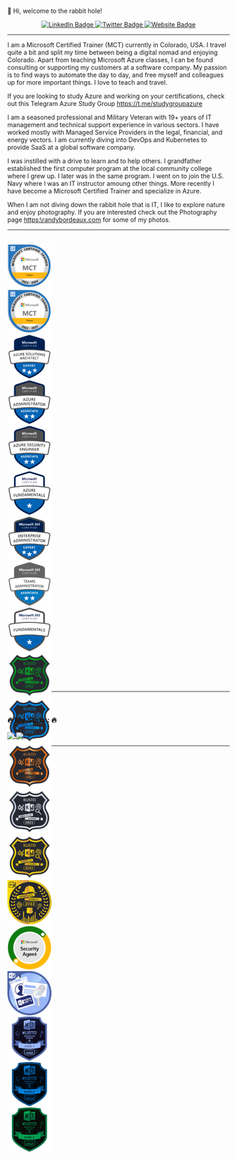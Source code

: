👋 Hi, welcome to the rabbit hole!


<div id="badges" align="center">
  <a href="https://www.linkedin.com/in/rrbordeaux/">
    <img src="https://img.shields.io/badge/LinkedIn-blue?style=for-the-badge&logo=linkedin&logoColor=white" alt="LinkedIn Badge"/>
  </a>
  <a href="https://twitter.com/rrbordeaux">
    <img src="https://img.shields.io/badge/Twitter-blue?style=for-the-badge&logo=twitter&logoColor=white" alt="Twitter Badge"/>
  </a>
   <a href="https://randybordeaux.com/">
    <img src="https://img.shields.io/badge/Website-blue?style=for-the-badge&logo=Website&logoColor=white" alt="Website Badge"/>
  </a>
</div>  

---

I am a Microsoft Certified Trainer (MCT) currently in Colorado, USA. I travel quite a bit and split my time between being a digital nomad and enjoying Colorado. Apart from teaching Microsoft Azure classes, I can be found consulting or supporting my customers at a software company. My passion is to find ways to automate the day to day, and free myself and colleagues up for more important things. I love to teach and travel.

If you are looking to study Azure and working on your certifications, check out this Telegram Azure Study Group https://t.me/studygroupazure 

I am a seasoned professional and Military Veteran with 19+ years of IT management and technical support experience in various sectors. I have worked mostly with Managed Service Providers in the legal, financial, and energy vectors. I am currently diving into DevOps and Kubernetes to provide SaaS at a global software company.

I was instilled with a drive to learn and to help others. I grandfather established the first computer program at the local community college where I grew up. I later was in the same program. I went on to join the U.S. Navy where I was an IT instructor amoung other things. More recently I have become a Microsoft Certified Trainer and specialize in Azure. 

When I am not diving down the rabbit hole that is IT, I like to explore nature and enjoy photography. If you are interested check out the Photography page [https:\\randybordeaux.com](https://randybordeaux.com/) for some of my photos.


---
<br>
<div style="width:100px ; height:1000px">
  <img src="https://github.com/bordera-randy/bordera-randy/blob/main/img/microsoft-certified-trainer-2023-2024.png" height="100" width="100" > 
  <img src="https://github.com/bordera-randy/bordera-randy/blob/main/img/mct.png" height="100" width="100" > 
  <br>
  <img src="https://github.com/bordera-randy/bordera-randy/blob/main/img/az-solutionsarchitect.png" height="100" width="100" > 
  <img src="https://github.com/bordera-randy/bordera-randy/blob/main/img/az-admin.png" height="100" width="100" > 
  <img src="https://github.com/bordera-randy/bordera-randy/blob/main/img/az-securityengineer.png" height="100" width="100" > 
  <img src="https://github.com/bordera-randy/bordera-randy/blob/main/img/az-fundamentals.png" height="100" width="100" > 
  
  <br>
  <img src="https://github.com/bordera-randy/bordera-randy/blob/main/img/ms-enterpriseadmin.png" height="100" width="100" > 
  <img src="https://github.com/bordera-randy/bordera-randy/blob/main/img/ms-TeamsAdministrator.png" height="100" width="100" > 
  <img src="https://github.com/bordera-randy/bordera-randy/blob/main/img/ms-fundamentals.png" height="100" width="100" > 
  
  <br>
  <img src="https://github.com/bordera-randy/bordera-randy/blob/main/img/kusto-detective-agency-case-1-badge.1.png" height="100" width="100" > 
  <img src="https://github.com/bordera-randy/bordera-randy/blob/main/img/kusto-detective-agency-case-2-badge.png" height="100" width="100" > 
  <img src="https://github.com/bordera-randy/bordera-randy/blob/main/img/kusto-detective-agency-case-3-badge.1.png" height="100" width="100" > 
  <img src="https://github.com/bordera-randy/bordera-randy/blob/main/img/kusto-detective-agency-case-4-badge.png" height="100" width="100" > 
  <img src="https://github.com/bordera-randy/bordera-randy/blob/main/img/kusto-detective-agency-case-5-badge.png" height="100" width="100" > 
  <img src="https://github.com/bordera-randy/bordera-randy/blob/main/img/kusto-detective-agency-complete.png" height="100" width="100" > 
  <br>
  <img src="https://github.com/bordera-randy/bordera-randy/blob/main/img/Security Agent.png" height="100" width="100" > 
  <br>
  <img src="https://github.com/bordera-randy/bordera-randy/blob/main/img/kusto-detective-agency-onboarding.1.png" height="100" width="100" > 
  <img src="https://github.com/bordera-randy/bordera-randy/blob/main/img/kusto-detective-agency-s2e1-badge%20(1).png" height="100" width="100"> 
  <img src="https://github.com/bordera-randy/bordera-randy/blob/main/img/kusto-detective-agency-s2e2-badge.png" height="100" width="100" > 
  <img src="https://github.com/bordera-randy/bordera-randy/blob/main/img/kusto-detective-agency-s2e3-badge.png" height="100" width="100" > 
</div> 
  
  
  
---
<br>

### :fire: My Stats :  :fire:
<a href="https://github.com/anuraghazra/github-readme-stats">
<img align="center" src="https://github-readme-stats.vercel.app/api?username=bordera-randy&layout=compact&show_icons=true&count_private=true&hide=prs,issues&theme=transparent"/>
</a>
<a href="https://github.com/anuraghazra/github-readme-stats">
  <img align="center" src="https://github-readme-stats.vercel.app/api/top-langs/?username=bordera-randy&theme=transparent&layout=compact" />
</a>
<!-- &layout=compact -->
<!-- [![GitHub Streak](http://github-readme-streak-stats.herokuapp.com?user=bordera-randy&theme=cobalt)](https://git.io/streak-stats) --> 

<!--[![Top Langs](https://github-readme-stats.vercel.app/api/top-langs/?username=bordera-randy&layout=compact)](https://github.com/anuraghazra/github-readme-stats)-->

---
</div> 
